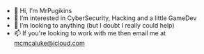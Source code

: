 - 👋 Hi, I’m MrPugikins
- 👀 I’m interested in CyberSecurity, Hacking and a little GameDev
- 💞️ I’m looking to anything (but I doubt I really could help)
- 📫 If you're looking to work with me then email me at mcmcaluke@icloud.com
